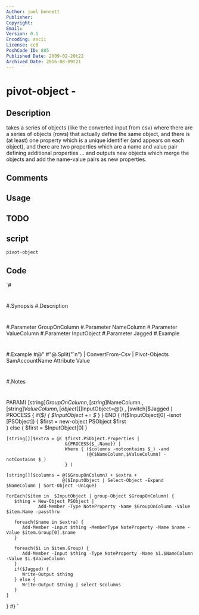 ```yaml
---
Author: joel bennett
Publisher: 
Copyright: 
Email: 
Version: 0.1
Encoding: ascii
License: cc0
PoshCode ID: 885
Published Date: 2009-02-20t22
Archived Date: 2016-08-09t21
---
```


# pivot-object - 

## Description

takes a series of objects (like the converted input from csv) where there are a series of objects (rows) that actually define the same object, and there is (at least) one property which is a unique identifier (and appears on each object), and there are two properties which are a name and value pair defining additional properties ... and outputs new objects which merge the objects and add the name-value pairs as new properties.

## Comments



## Usage



## TODO



## script

`pivot-object`

## Code

`#
 #
 #.Synopsis
 #.Description
 #
 #.Parameter GroupOnColumn
 #.Parameter NameColumn
 #.Parameter ValueColumn
 #.Parameter InputObject
 #.Parameter Jagged
 #.Example
 #
 #
 #.Example
 #@"
 #"@.Split("`n") | ConvertFrom-Csv | Pivot-Objects SamAccountName Attribute Value
 #
 #
 #
 #.Notes
 #
 #
 PARAM(
    [string]$GroupOnColumn
 ,  [string]$NameColumn
 ,  [string]$ValueColumn
 ,  [object[]]$InputObject=@()
 ,  [switch]$Jagged
 )
 PROCESS {
    if($_) {
       $InputObject += $_
    }
 }
 END {
    if($InputObject[0] -isnot [PSObject]) { 
             $first = new-object PSObject $first  
    } else { $first = $InputObject[0]   }
 
    [string[]]$extra = @( $first.PSObject.Properties | 
                          &{PROCESS{$_.Name}} | 
                          Where { ($columns -notcontains $_) -and 
                                  (@($NameColumn,$ValueColumn) -notContains $_)
                          } )
 
    [string[]]$columns = @($GroupOnColumn) + $extra +
                         @($InputObject | Select-Object -Expand $NameColumn | Sort-Object -Unique)
 
    ForEach($item in  $InputObject | group-Object $GroupOnColumn) {
       $thing = New-Object PSObject | 
                Add-Member -Type NoteProperty -Name $GroupOnColumn -Value $item.Name -passthru
 
       foreach($name in $extra) {
          Add-Member -input $thing -MemberType NoteProperty -Name $name -Value $item.Group[0].$name
       }
 
       foreach($i in $item.Group) { 
          Add-Member -Input $thing -Type NoteProperty -Name $i.$NameColumn -Value $i.$ValueColumn 
       }
       if($Jagged) {
          Write-Output $thing
       } else {
          Write-Output $thing | select $columns
       }
    }
    
 }
 #}
`

